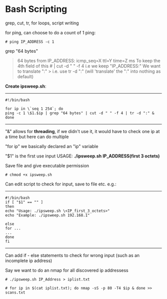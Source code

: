 # Bash Scripting

grep, cut, tr, for loops, script writing

for ping, can choose to do a count of 1 ping:
```
# ping IP_ADDRESS -c 1
```
grep "64 bytes"
> 64 bytes from IP_ADDRESS: icmp_seq=X ttl=Y time=Z ms
To keep the 4th field of this \# | cut -d " " -f 4
i.e we keep "IP_ADDRESS:"
We want to translate ":" > i.e. use tr -d ":" (will 'translate' the ":" into nothing as default)

**Create ipsweep.sh**:
***
```
#!/bin/bash

for ip in \`seq 1 254`; do
ping -c 1 \$1.$ip | grep "64 bytes" | cut -d " " -f 4 | tr -d ":" &
done
```
***

"&" allows for **threading**, if we didn't use it, it would have to check one ip at a time but here can do multiple

"for ip" we basically declared an "ip" variable 


"\$1" is the first use input
USAGE: **./ipsweep.sh IP_ADDRESS(first 3 octets)**
 
Save file and give executable permission
```
# chmod +x ipsweep.sh
```
Can edit script to check for input, save to file etc. e.g.:
***
```
#!/bin/bash
if [ "$1" == "" ]
then
echo "Usage: ./ipsweep.sh \<IP_first_3_octets>"
echo "Example: ./ipsweep.sh 192.168.1"

else
for ...
...
done
fi
```
***
Can add if - else statements to check for wrong input (such as an incomplete ip address)

Say we want to do an nmap for all discovered ip addressess
```
# ./ipsweep.sh IP_Address > iplist.txt
```
```
# for ip in $(cat iplist.txt); do nmap -sS -p 80 -T4 $ip & done >> scans.txt
```



